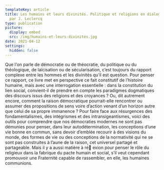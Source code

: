```yaml
---
templateKey: article
title: Les humains et leurs divinités. Politique et religions en dialogue, éd.
  par J. Leclercq
type: publication
picture:
  display: embed
  src: /img/humains-et-leurs-divinités.jpg
date: 2021-04-12
settings:
  hidden: false
---
```

Que l'on parle de démocratie ou de théocratie, du politique ou du théologique, de laïcisation ou de sécularisation, c’est toujours du rapport complexe entre les hommes et les divinités qu’il est question. Pour penser ce rapport, ce livre met en perspective ce fait constitutif de l’histoire humaine, mais avec une interrogation essentielle : dans la constitution du lien social, convient-il de prendre en compte les paradigmes dogmatiques des discours issus des religions et des croyances ? Ou, dit autrement encore, comment la raison démocratique pourrait-elle rencontrer ou assumer des propositions de sens voire d’action venant d’un horizon autre que celui de sa propre immanence ? Pour faire face aux résurgences des fondamentalismes, des intégrismes et des intransigeantismes, voici des outils pour comprendre que nos démocraties modernes ne sont pas démunies pour penser, dans leur autodétermination, les conceptions d’une vie bonne en commun, sans devoir d’emblée recourir à des visions du monde, des formes de vie ou des conceptions de la normativité qui ne se sont pas construites à l’aune de la raison, cet universel partagé et partageable. Mais il y a aussi matière à ré exion pour penser le rôle du religieux dans la fabrique du pacte humain et social, s’il veut cependant promouvoir une Fraternité capable de rassembler, en elle, les humaines communions.